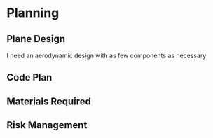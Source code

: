 # Planning

## Plane Design
I need an aerodynamic design with as few components as necessary



## Code Plan

## Materials Required

## Risk Management

